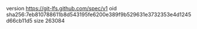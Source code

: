 version https://git-lfs.github.com/spec/v1
oid sha256:7eb810788611b8d543195fe6200e389f9b529631e3732353e4d1245d66cb11d5
size 263084
